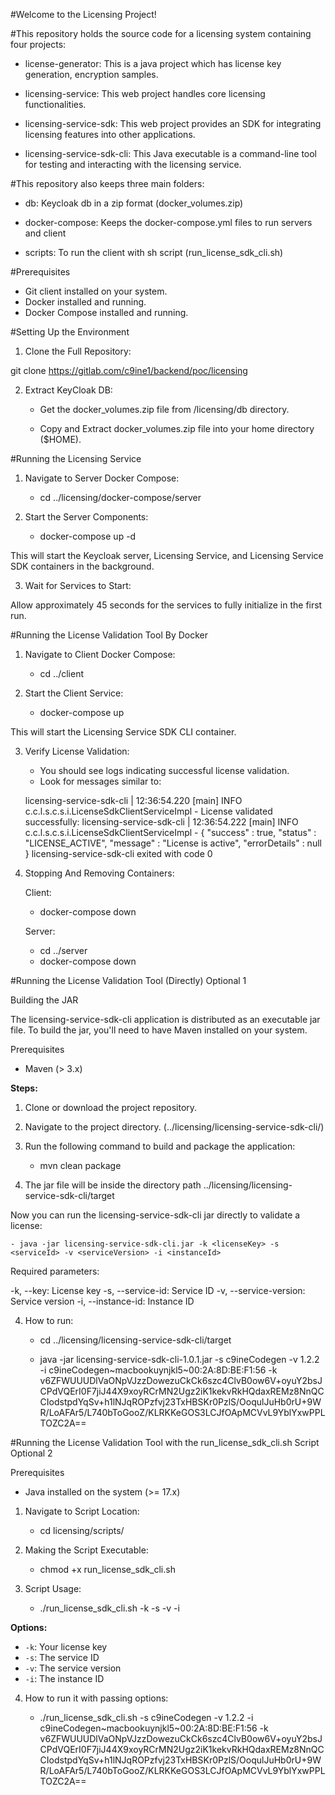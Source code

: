 #Welcome to the Licensing Project!

#This repository holds the source code for a licensing system containing four projects:

* license-generator: This is a java project which has license key generation, encryption samples.

* licensing-service: This web project handles core licensing functionalities.

* licensing-service-sdk: This web project provides an SDK for integrating licensing features into other applications.

* licensing-service-sdk-cli: This Java executable is a command-line tool for testing and interacting with the licensing service.

#This repository also keeps three main folders:

* db: Keycloak db in a zip format (docker_volumes.zip)

* docker-compose: Keeps the docker-compose.yml files to run servers and client 

* scripts: To run the client with sh script (run_license_sdk_cli.sh)

#Prerequisites

* Git client installed on your system.
* Docker installed and running.
* Docker Compose installed and running.

#Setting Up the Environment

1. Clone the Full Repository:

git clone https://gitlab.com/c9ine1/backend/poc/licensing

2. Extract KeyCloak DB:

	- Get the docker_volumes.zip file from /licensing/db directory.
	
	- Copy and Extract docker_volumes.zip file into your home directory ($HOME).
	
#Running the Licensing Service

1. Navigate to Server Docker Compose:

	-   cd ../licensing/docker-compose/server

2. Start the Server Components:

	-	docker-compose up -d

This will start the Keycloak server, Licensing Service, and Licensing Service SDK containers in the background.

3. Wait for Services to Start:

Allow approximately 45 seconds for the services to fully initialize in the first run.

#Running the License Validation Tool By Docker

1. Navigate to Client Docker Compose:

	-	cd ../client

2. Start the Client Service:

	-	docker-compose up

This will start the Licensing Service SDK CLI container.

3. Verify License Validation:

    -  You should see logs indicating successful license validation.
    -  Look for messages similar to:

    licensing-service-sdk-cli | 12:36:54.220 [main] INFO  c.c.l.s.c.s.i.LicenseSdkClientServiceImpl - License validated successfully:
    licensing-service-sdk-cli | 12:36:54.222 [main] INFO  c.c.l.s.c.s.i.LicenseSdkClientServiceImpl - {
    "success" : true,
    "status" : "LICENSE_ACTIVE",
    "message" : "License is active",
    "errorDetails" : null
    }
    licensing-service-sdk-cli exited with code 0 
    
4. Stopping And Removing Containers:     

	Client:

	- docker-compose down

	Server:

	- cd ../server
	- docker-compose down


#Running the License Validation Tool (Directly) Optional 1

Building the JAR

The licensing-service-sdk-cli application is distributed as an executable jar file. To build the jar, you'll need to have Maven installed on your system.

Prerequisites

* Maven (> 3.x)

**Steps:**

1. Clone or download the project repository.
2. Navigate to the project directory. (../licensing/licensing-service-sdk-cli/)
3. Run the following command to build and package the application:

	- mvn clean package

4. The jar file will be inside the directory path ../licensing/licensing-service-sdk-cli/target	

Now you can run the licensing-service-sdk-cli jar directly to validate a license:

	- java -jar licensing-service-sdk-cli.jar -k <licenseKey> -s <serviceId> -v <serviceVersion> -i <instanceId>

Required parameters:

-k, --key: License key
-s, --service-id: Service ID
-v, --service-version: Service version
-i, --instance-id: Instance ID

4. How to run:

	- cd ../licensing/licensing-service-sdk-cli/target	

	- java -jar licensing-service-sdk-cli-1.0.1.jar -s c9ineCodegen -v 1.2.2 -i c9ineCodegen~macbookuynjkl5~00:2A:8D:BE:F1:56 -k v6ZFWUUUDlVaONpVJzzDowezuCkCk6szc4ClvB0ow6V+oyuY2bsJCPdVQErI0F7jiJ44X9xoyRCrMN2Ugz2iK1kekvRkHQdaxREMz8NnQCCIodstpdYqSv+h1lNJqROPzfvj23TxHBSKr0PzlS/OoqulJuHb0rU+9WR/LoAFAr5/L740bToGooZ/KLRKKeGOS3LCJfOApMCVvL9YblYxwPPLTOZC2A== 

#Running the License Validation Tool with the run_license_sdk_cli.sh Script  Optional 2

Prerequisites

* Java installed on the system  (>= 17.x)

1. Navigate to Script Location:

	- cd licensing/scripts/

2. Making the Script Executable:

	- chmod +x run_license_sdk_cli.sh

3. Script Usage:

	- ./run_license_sdk_cli.sh -k <licenseKey> -s <serviceId> -v <serviceVersion> -i <instanceId>

**Options:**

* `-k`: Your license key
* `-s`: The service ID
* `-v`: The service version
* `-i`: The instance ID

4. How to run it with passing options:

	- ./run_license_sdk_cli.sh -s c9ineCodegen -v 1.2.2 -i c9ineCodegen~macbookuynjkl5~00:2A:8D:BE:F1:56 -k v6ZFWUUUDlVaONpVJzzDowezuCkCk6szc4ClvB0ow6V+oyuY2bsJCPdVQErI0F7jiJ44X9xoyRCrMN2Ugz2iK1kekvRkHQdaxREMz8NnQCCIodstpdYqSv+h1lNJqROPzfvj23TxHBSKr0PzlS/OoqulJuHb0rU+9WR/LoAFAr5/L740bToGooZ/KLRKKeGOS3LCJfOApMCVvL9YblYxwPPLTOZC2A==


